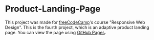 # Product-Landing-Page

This project was made for [freeCodeCamp](https://www.freecodecamp.org/)'s course "Responsive Web Design". This is the fourth project, which is an adaptive product landing page. You can view the page using [GitHub Pages](https://yuliam1.github.io/Product-Landing-Page/).
